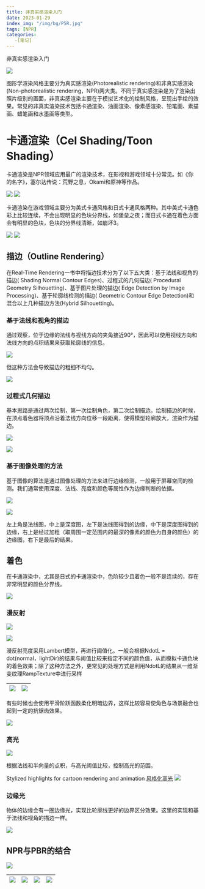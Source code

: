 ```yaml
---
title: 非真实感渲染入门
date: 2023-01-29
index_img: "/img/bg/P5R.jpg"
tags: [NPR]
categories: 
   -[笔记]
---
```


非真实感渲染入门
<!-- more -->

![](/article_img/2023-01-29-20-58-10.png)

图形学渲染风格主要分为真实感渲染(Photorealistic rendering)和非真实感渲染(Non-photorealistic rendering，NPR)两大类。不同于真实感渲染是为了渲染出照片级别的画面，非真实感渲染主要在于模拟艺术化的绘制风格，呈现出手绘的效果。常见的非真实渲染技术包括卡通渲染、油画渲染、像素感渲染、铅笔画、素描画、蜡笔画和水墨画等类型。

# 卡通渲染（Cel Shading/Toon Shading）

卡通渲染是NPR领域应用最广的渲染技术，在影视和游戏领域十分常见。如《你的名字》，塞尔达传说：荒野之息，Okami和原神等作品。

![](/article_img/2023-01-29-17-48-34.png)
![](/article_img/2023-01-29-17-48-09.png)

卡通渲染在游戏领域主要分为美式卡通风格和日式卡通风格两种。其中美式卡通色彩上比较连续，不会出现明显的色块分界线，如堡垒之夜；而日式卡通在着色方面会有明显的色块，色块的分界线清晰，如崩坏3。

![](/article_img/2023-01-29-17-49-24.png)
![](/article_img/2023-01-29-17-47-19.png)

## 描边（Outline Rendering）

在Real-Time Rendering一书中将描边技术分为了以下五大类：基于法线和视角的描边( Shading Normal Contour Edges)、过程式的几何描边( Procedural Geometry Silhouetting)、基于图片处理的描边( Edge Detection by Image Processing)、基于轮廓线检测的描边( Geometric Contour Edge Detection)和混合以上几种描边方法(Hybrid Silhouetting)。

### 基于法线和视角的描边

通过观察，位于边缘的法线与视线方向的夹角接近90°，因此可以使用视线方向和法线方向的点积结果来获取轮廓线的信息。

![](/article_img/2023-01-29-17-59-12.png)

但这种方法会导致描边的粗细不均匀。

![](/article_img/2023-01-29-17-57-41.png)

### 过程式几何描边

基本思路是通过两次绘制，第一次绘制角色，第二次绘制描边。绘制描边的时候，在顶点着色器将顶点沿着法线方向位移一段距离，使得模型轮廓放大，渲染作为描边。

![](/article_img/2023-01-29-18-13-30.png)

![](/article_img/2023-01-29-18-15-41.png)

### 基于图像处理的方法

基于图像的算法是通过图像处理的方法来进行边缘检测，一般用于屏幕空间的检测。我们通常使用深度、法线、亮度和颜色等属性作为边缘判断的依据。

![](/article_img/2023-01-29-18-19-47.png)

![](/article_img/2023-01-29-18-24-21.png)

左上角是法线图，中上是深度图，左下是法线图得到的边缘，中下是深度图得到的边缘，右上是经过加粗（取周围一定范围内的最深的像素的颜色为自身的颜色）的边缘图，右下是最后的结果。

## 着色

在卡通渲染中，尤其是日式的卡通渲染中，色阶较少且着色一般不是连续的，存在非常明显的颜色分界线。

![](/article_img/2023-01-29-19-14-03.png)

### 漫反射

![](/article_img/2023-01-29-17-59-12.png)

![](/article_img/2023-01-29-19-58-58.png)

漫反射亮度采用Lambert模型，再进行阈值化。一般会根据NdotL = dot(normal，lightDir)的结果与阈值比较来指定不同的颜色值，从而模拟卡通色块的着色效果；除了这种方法之外，更常见的处理方式是利用NdotL的结果从一维渐变纹理RampTexture中进行采样

![](/article_img/2023-01-29-19-24-00.png) | ![](/article_img/2023-01-30-13-26-02.png)
---|---


有些时候也会使用平滑阶跃函数柔化明暗边界，这样比较容易使角色与场景融合也起到一定的抗锯齿效果。

![](/article_img/2023-01-29-19-37-56.png)

### 高光

![](/article_img/2023-01-29-19-28-42.png)

根据法线和半向量的点积，与高光阈值比较，控制高光的范围。

Stylized highlights for cartoon rendering and animation
[风格化高光](https://blog.csdn.net/candycat1992/article/details/50167285)
![](/article_img/2023-01-30-13-46-43.png)

### 边缘光

物体的边缘会有一圈边缘光，实现比轮廓线更好的边界区分效果。这里的实现和基于法线和视角的描边一样。

![](/article_img/2023-01-30-13-57-25.png)

## NPR与PBR的结合

![](/article_img/2023-01-30-15-47-25.png) 

![](/article_img/2023-01-30-20-10-34.png) | ![](/article_img/2023-01-30-20-12-26.png) | ![](/article_img/2023-01-30-20-14-01.png) | ![](/article_img/2023-01-30-20-18-46.png)
---|---|---|---
